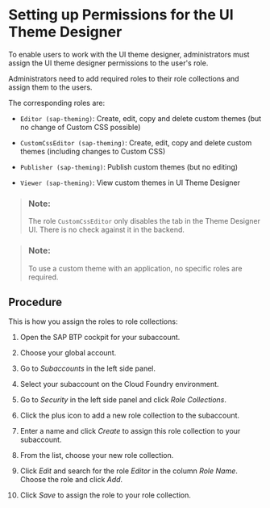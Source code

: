 <!-- loioc3fdb69e274f4d9bb33139763faa7a1f -->

# Setting up Permissions for the UI Theme Designer

To enable users to work with the UI theme designer, administrators must assign the UI theme designer permissions to the user's role.

Administrators need to add required roles to their role collections and assign them to the users.

The corresponding roles are:

-   `Editor (sap-theming)`: Create, edit, copy and delete custom themes \(but no change of Custom CSS possible\)

-   `CustomCssEditor (sap-theming)`: Create, edit, copy and delete custom themes \(including changes to Custom CSS\)
-   `Publisher (sap-theming)`: Publish custom themes \(but no editing\)
-   `Viewer (sap-theming)`: View custom themes in UI Theme Designer


> ### Note:  
> The role `CustomCssEditor` only disables the tab in the Theme Designer UI. There is no check against it in the backend.

> ### Note:  
> To use a custom theme with an application, no specific roles are required.



<a name="loioc3fdb69e274f4d9bb33139763faa7a1f__section_jzr_v3y_dgb"/>

## Procedure

This is how you assign the roles to role collections:

1.  Open the SAP BTP cockpit for your subaccount.

2.  Choose your global account.

3.  Go to *Subaccounts* in the left side panel.

4.  Select your subaccount on the Cloud Foundry environment.

5.  Go to *Security* in the left side panel and click *Role Collections*.

6.  Click the plus icon to add a new role collection to the subaccount.

7.  Enter a name and click *Create* to assign this role collection to your subaccount.

8.  From the list, choose your new role collection.

9.  Click *Edit* and search for the role *Editor* in the column *Role Name*. Choose the role and click *Add*.

10. Click *Save* to assign the role to your role collection.


